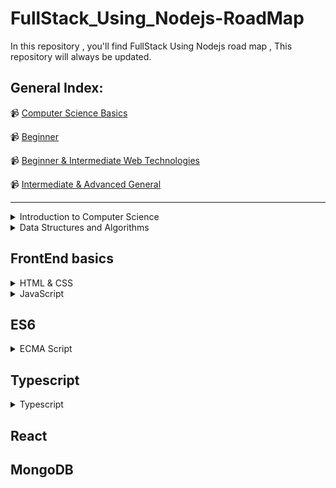 # FullStack_Using_Nodejs-RoadMap
In this repository , you'll find FullStack Using Nodejs road map , This repository will always be updated.

## General Index:

📹 [ Computer Science Basics ](#computer-science--basics)

📹 [Beginner](#beginner)

📹 [Beginner & Intermediate Web Technologies](#beginner--intermediate-web-technologies)

📹 [Intermediate & Advanced General](#intermediate--advanced-general)

___

<details>
   <summary> Introduction to Computer Science </summary>

## Introduction to Computer Science

- First of all you need to study programming lanaguage such as Python 

- Secondly you need to study CS50 Course
  
- Finally you need to study C++ Course
  

📹 [Introduction to Computer Science and Programming Using Python from Elzero](https://youtube.com/playlist?list=PLDoPjvoNmBAyE_gei5d18qkfIe-Z8mocs)

- CS50
- In English

📹 [CS50's Introduction to Computer Science](https://www.edx.org/course/introduction-computer-science-harvardx-cs50x)

OR 

In Arabic

📹 [CS50's Introduction to Computer Science](https://youtube.com/playlist?list=PLnrlZUDQofUv7JE4QIahAyztrQU9bnJmd)



C++ Course

[C++ In Arabic](https://youtube.com/playlist?list=PL1DUmTEdeA6IUD9Gt5rZlQfbZyAWXd-oD)

OR

[C++ In Arabic](https://youtube.com/playlist?list=PLDoPjvoNmBAwy-rS6WKudwVeb_x63EzgS)

</details>

<details>
   
   <summary> Data Structures and Algorithms</summary>

### Data Structure for C++ and Python

  [For C++](https://youtube.com/playlist?list=PL1DUmTEdeA6JlommmGP5wicYLxX5PVCQt)
  [For Python](https://youtu.be/pkYVOmU3MgA)

### Object Oriented Programming(OOP) for C++ and Python

- [OOP C++](https://youtube.com/playlist?list=PL1DUmTEdeA6KLEvIO0NyrkT91BVle8BOU)
  
- [OOP Python](https://youtu.be/A9kSngn7254)
  
OR

  [OOP Python](https://youtu.be/Ej_02ICOIgs)

</details>

## FrontEnd basics 

<details>

   <summary>HTML & CSS</summary>
  
 

  📹 [ HTML - Elzero ](https://youtube.com/playlist?list=PLDoPjvoNmBAw_t_XWUFbBX-c9MafPk9ji)

  📹 [ CSS - Elzero ](https://youtube.com/playlist?list=PLDoPjvoNmBAzjsz06gkzlSrlev53MGIKe)

</details>


  <details>

  <summary>JavaScript</summary>
  


  📹 [ JavaScript- Elzero ](https://youtube.com/playlist?list=PLDoPjvoNmBAx3kiplQR_oeDqLDBUDYwVv)


  <summary>JavaScript projects</summary>

  📹 [ JavaScript- Elzero ](https://youtube.com/playlist?list=PLDoPjvoNmBAz7_BgzvNcOaE-m_SnE4jiT)

    
  </details>
  


## ES6 

<details>

<summary> ECMA Script</summary>



 📹 [ ES6 - Elzero ](https://youtube.com/playlist?list=PLDoPjvoNmBAy3siU1b04xY24ZlstofO9M)

</details>
 

## Typescript 

<details>

<summary>Typescript</summary>



   📹 [Typescript - Elzero ](https://youtube.com/playlist?list=PLDoPjvoNmBAy532K9M_fjiAmrJ0gkCyLJ)


</details>


## React 



## MongoDB


